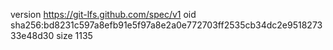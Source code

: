 version https://git-lfs.github.com/spec/v1
oid sha256:bd8231c597a8efb91e5f97a8e2a0e772703ff2535cb34dc2e951827333e48d30
size 1135
